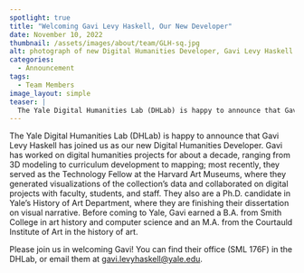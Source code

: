 ```yaml
---
spotlight: true
title: "Welcoming Gavi Levy Haskell, Our New Developer"
date: November 10, 2022
thumbnail: /assets/images/about/team/GLH-sq.jpg
alt: photograph of new Digital Humanities Developer, Gavi Levy Haskell
categories:
  - Announcement
tags:
  - Team Members
image_layout: simple
teaser: |
  The Yale Digital Humanities Lab (DHLab) is happy to announce that Gavi Levy Haskell has joined us as our new Digital Humanities Developer.
---
```

The Yale Digital Humanities Lab (DHLab) is happy to announce that Gavi Levy Haskell has joined us as our new Digital Humanities Developer. Gavi has worked on digital humanities projects for about a decade, ranging from 3D modeling to curriculum development to mapping; most recently, they served as the Technology Fellow at the Harvard Art Museums, where they generated visualizations of the collection’s data and collaborated on digital projects with faculty, students, and staff. They also are a Ph.D. candidate in Yale’s History of Art Department, where they are finishing their dissertation on visual narrative. Before coming to Yale, Gavi earned a B.A. from Smith College in art history and computer science and an M.A. from the Courtauld Institute of Art in the history of art.   

Please join us in welcoming Gavi! You can find their office (SML 176F) in the DHLab, or email them at [gavi.levyhaskell@yale.edu](mailto:gavi.levyhaskell@yale.edu).